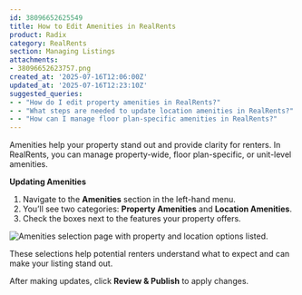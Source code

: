 ```yaml
---
id: 38096652625549
title: How to Edit Amenities in RealRents
product: Radix
category: RealRents
section: Managing Listings
attachments:
- 38096652623757.png
created_at: '2025-07-16T12:06:00Z'
updated_at: '2025-07-16T12:23:10Z'
suggested_queries:
- - "How do I edit property amenities in RealRents?"
- - "What steps are needed to update location amenities in RealRents?"
- - "How can I manage floor plan-specific amenities in RealRents?"
---
```

Amenities help your property stand out and provide clarity for renters. In RealRents, you can manage property-wide, floor plan-specific, or unit-level amenities.

**Updating Amenities**

1. Navigate to the **Amenities** section in the left-hand menu.
2. You’ll see two categories: **Property Amenities** and **Location Amenities**.
3. Check the boxes next to the features your property offers.

![Amenities selection page with property and location options listed.](attachments/38096652623757.png)

These selections help potential renters understand what to expect and can make your listing stand out. 

After making updates, click **Review & Publish** to apply changes.